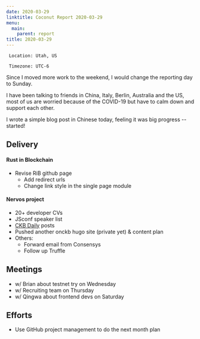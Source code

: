```yaml
---
date: 2020-03-29
linktitle: Coconut Report 2020-03-29
menu:
  main:
    parent: report
title: 2020-03-29
---
```



` Location: Utah, US`

` Timezone: UTC-6`


Since I moved more work to the weekend, I would change the reporting day to Sunday.

I have been talking to friends in China, Italy, Berlin, Australia and the US, most of us are worried because of the COVID-19 but have to calm down and support each other.

I wrote a simple blog post in Chinese today, feeling it was big progress -- started!

## Delivery

#### Rust in Blockchain

- Revise RiB github page
  - Add redirect urls
  - Change link style in the single page module

#### Nervos project

- 20+ developer CVs
- JSconf speaker list
- [CKB Daily](https://ckbdaily.substack.com/) posts
- Pushed another onckb hugo site (private yet) & content plan
- Others:
  - Forward email from Consensys
  - Follow up Truffle

## Meetings

- w/ Brian about testnet try on Wednesday
- w/ Recruiting team on Thursday
- w/ Qingwa about frontend devs on Saturday

## Efforts

- Use GitHub project management to do the next month plan
